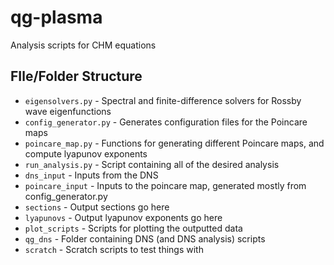 # qg-plasma
Analysis scripts for CHM equations

## FIle/Folder Structure

- `eigensolvers.py` - Spectral and finite-difference solvers for Rossby wave eigenfunctions
- `config_generator.py` - Generates configuration files for the Poincare maps
- `poincare_map.py` - Functions for generating different Poincare maps, and compute lyapunov exponents
- `run_analysis.py` - Script containing all of the desired analysis
- `dns_input` - Inputs from the DNS
- `poincare_input` - Inputs to the poincare map, generated mostly from config_generator.py
- `sections` - Output sections go here
- `lyapunovs` - Output lyapunov exponents go here
- `plot_scripts` - Scripts for plotting the outputted data
- `qg_dns` - Folder containing DNS (and DNS analysis) scripts
- `scratch` - Scratch scripts to test things with
